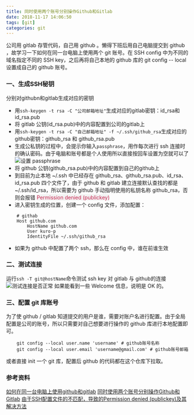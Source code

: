 ```yaml
---
title: 同时使用两个账号分别操作Github和Gitlab
date: 2018-11-17 14:06:50
tags: [git]
categories: git
---
```

公司用 gitlab 存管代码，自己用 github 。懒得下班后用自己电脑提交到 github ，故学习一下如何在同一台电脑上使用两个 git 账号。在 SSH config 中为不同的域名指定不同的 SSH key，之后再将自己本地的 github 库的 git config -- local 设置成自己的 github 账号。
<!--more-->
### 一、生成SSH秘钥
分别对githubn和gitlab生成对应的密钥
* 用`ssh-keygen -t rsa -C "公司邮箱地址"`生成对应的gitlab密钥：id_rsa和id_rsa.pub
* 将 gitlab 公钥(id_rsa.pub)中的内容配置到公司的gitlab上
* 用`ssh-keygen -t rsa -C "自己邮箱地址" -f ~/.ssh/github_rsa`生成对应的github密钥：github_rsa 和 github_rsa.pub
* 生成公私钥的过程中，会提示你输入`passphrase`，用作每次进行 ssh 连接时的确认密码。由于电脑和账号都是个人使用所以直接按回车设置为空就可以了
![设置 passphrase](/enter-passphrase.png)
* 将 github 公钥(github_rsa.pub)中的内容配置到自己的github上
* 到目前为止本地 ~/.ssh 中已经存在 github_rsa、github_rsa.pub、id_rsa、id_rsa.pub 四个文件了，由于 github 和 gitlab 建立连接默认查找的都是~/.ssh/id_rsa，所以需要为 github 手动指明使用的私钥名称 github_rsa，否则会报错 <span style="color: #c7254e; background: #f2f2f2"> Permission denied (publickey) </span>
* 进入密钥生成的位置，创建一个 config 文件，添加配置：
````
    # githab
    Host github.com
        HostName github.com
        User kuro-p
        IdentityFile ~/.ssh/github_rsa
````
* 如果为 github 中配置了两个 ssh，那么在 config 中，谁在前谁生效
### 二、测试连接
运行`ssh -T git@hostName`命令测试 ssh key 对 gitlab 与 github的连接
![测试连接是否正常](/test-ssh-connect.png)
如果能看到一些 Welcome 信息，说明是 OK 的。
### 三、配置 git 库账号
为了使 github / gitlab 知道提交的用户是谁，需要对账户名进行配置。由于全局配置是公司的账号，所以只需要对自己想要进行操作的 github 库进行本地配置即可。
````
    git config --local user.name 'username' # github账号名称
    git config --local user.email 'username@gmail.com' # github账号邮箱
````
或者直接 init 一个 git 库，配置后 github 的代码都在这个仓库下拉取。

### 参考资料
[如何在同一台电脑上使用github和gitlab](https://segmentfault.com/a/1190000014626841?utm_source=channel-hottest)
[同时使用两个账号分别操作Github和Gitlab](https://blog.csdn.net/mycafe_/article/details/79231599)
[由于SSH配置文件的不匹配，导致的Permission denied (publickey)及其解决方法](http://www.cnblogs.com/lpdi/p/6816380.html)